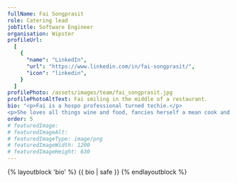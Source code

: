 ```yaml
---
fullName: Fai Songprasit
role: Catering lead
jobTitle: Software Engineer
organisation: Wipster
profileUrl: 
  [
    {
      "name": "LinkedIn",
      "url": "https://www.linkedin.com/in/fai-songprasit/",
      "icon": "linkedin",
    }
  ]
profilePhoto: /assets/images/team/fai_songprasit.jpg
profilePhotoAltText: Fai smiling in the middle of a restaurant.
bio: "<p>Fai is a hospo professional turned techie.</p>
<p>She loves all things wine and food, fancies herself a mean cook and is a proud owner of an adorable but vertically challenged dog called Obie.</p>"
order: 5
# featuredImage:
# featuredImageAlt:
# featuredImageType: image/png
# featuredImageWidth: 1200
# featuredImageHeight: 630
---
```


{% layoutblock 'bio' %}
{{ bio | safe }}
{% endlayoutblock %}

